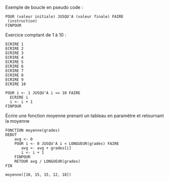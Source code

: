 
Exemple de boucle en pseudo code :

```
POUR (valeur initiale) JUSQU'A (valeur finale) FAIRE
 (instruction)
FINPOUR
```

Exercice comptant de 1 à 10 :

```
ECRIRE 1
ECRIRE 2
ECRIRE 3
ECRIRE 4
ECRIRE 5
ECRIRE 6
ECRIRE 7
ECRIRE 8
ECRIRE 9
ECRIRE 10
```

```
POUR i <- 1 JUSQU'A i <= 10 FAIRE
  ECRIRE i
  i <- i + 1
FINPOUR
```

Écrire une fonction moyenne prenant un tableau en paramètre et retournant la moyenne

```
FONCTION moyenne(grades)
DEBUT
    avg <- 0
    POUR i <- 0 JUSQU'A i < LONGUEUR(grades) FAIRE
       avg <- avg + grades[i] 
       i <- i + 1
    FINPOUR
    RETOUR avg / LONGUEUR(grades)
FIN

moyenne([10, 15, 15, 12, 18])

```







